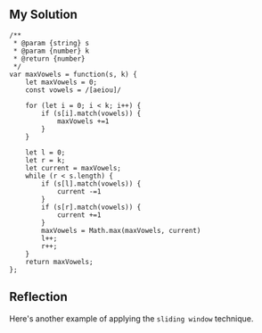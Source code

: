 ## My Solution

```
/**
 * @param {string} s
 * @param {number} k
 * @return {number}
 */
var maxVowels = function(s, k) {
    let maxVowels = 0;
    const vowels = /[aeiou]/

    for (let i = 0; i < k; i++) {
        if (s[i].match(vowels)) {
            maxVowels +=1
        }
    }

    let l = 0;
    let r = k;
    let current = maxVowels;
    while (r < s.length) {
        if (s[l].match(vowels)) {
            current -=1
        }
        if (s[r].match(vowels)) {
            current +=1
        }
        maxVowels = Math.max(maxVowels, current)
        l++;
        r++;
    }
    return maxVowels;
};
```

## Reflection

Here's another example of applying the `sliding window` technique.
